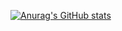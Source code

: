 [![Anurag's GitHub stats](https://github-readme-stats.vercel.app/api?username=IvanorAlves)](https://github.com/anuraghazra/github-readme-stats)
